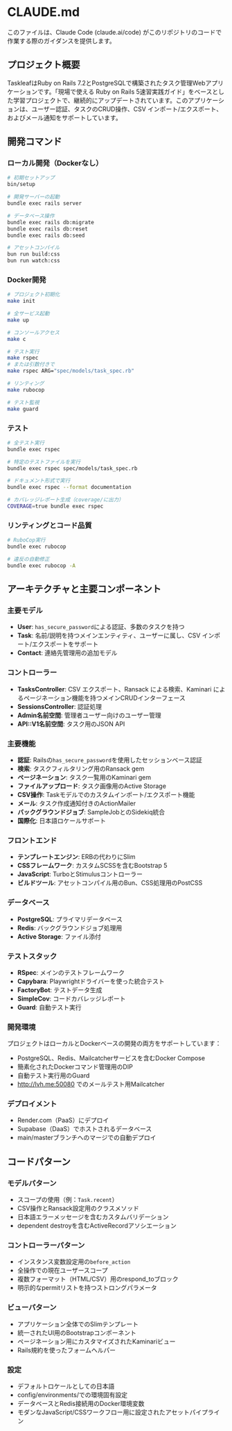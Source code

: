 # CLAUDE.md

このファイルは、Claude Code (claude.ai/code) がこのリポジトリのコードで作業する際のガイダンスを提供します。

## プロジェクト概要

TaskleafはRuby on Rails 7.2とPostgreSQLで構築されたタスク管理Webアプリケーションです。「現場で使える Ruby on Rails 5速習実践ガイド」をベースとした学習プロジェクトで、継続的にアップデートされています。このアプリケーションは、ユーザー認証、タスクのCRUD操作、CSV インポート/エクスポート、およびメール通知をサポートしています。

## 開発コマンド

### ローカル開発（Dockerなし）
```bash
# 初期セットアップ
bin/setup

# 開発サーバーの起動
bundle exec rails server

# データベース操作
bundle exec rails db:migrate
bundle exec rails db:reset
bundle exec rails db:seed

# アセットコンパイル
bun run build:css
bun run watch:css
```

### Docker開発
```bash
# プロジェクト初期化
make init

# 全サービス起動
make up

# コンソールアクセス
make c

# テスト実行
make rspec
# または引数付きで
make rspec ARG="spec/models/task_spec.rb"

# リンティング
make rubocop

# テスト監視
make guard
```

### テスト
```bash
# 全テスト実行
bundle exec rspec

# 特定のテストファイルを実行
bundle exec rspec spec/models/task_spec.rb

# ドキュメント形式で実行
bundle exec rspec --format documentation

# カバレッジレポート生成（coverage/に出力）
COVERAGE=true bundle exec rspec
```

### リンティングとコード品質
```bash
# RuboCop実行
bundle exec rubocop

# 違反の自動修正
bundle exec rubocop -A
```

## アーキテクチャと主要コンポーネント

### 主要モデル
- **User**: `has_secure_password`による認証、多数のタスクを持つ
- **Task**: 名前/説明を持つメインエンティティ、ユーザーに属し、CSV インポート/エクスポートをサポート
- **Contact**: 連絡先管理用の追加モデル

### コントローラー
- **TasksController**: CSV エクスポート、Ransack による検索、Kaminari によるページネーション機能を持つメインCRUDインターフェース
- **SessionsController**: 認証処理
- **Admin名前空間**: 管理者ユーザー向けのユーザー管理
- **API::V1名前空間**: タスク用のJSON API

### 主要機能
- **認証**: Railsの`has_secure_password`を使用したセッションベース認証
- **検索**: タスクフィルタリング用のRansack gem
- **ページネーション**: タスク一覧用のKaminari gem
- **ファイルアップロード**: タスク画像用のActive Storage
- **CSV操作**: Taskモデルでのカスタムインポート/エクスポート機能
- **メール**: タスク作成通知付きのActionMailer
- **バックグラウンドジョブ**: SampleJobとのSidekiq統合
- **国際化**: 日本語ロケールサポート

### フロントエンド
- **テンプレートエンジン**: ERBの代わりにSlim
- **CSSフレームワーク**: カスタムSCSSを含むBootstrap 5
- **JavaScript**: TurboとStimulusコントローラー
- **ビルドツール**: アセットコンパイル用のBun、CSS処理用のPostCSS

### データベース
- **PostgreSQL**: プライマリデータベース
- **Redis**: バックグラウンドジョブ処理用
- **Active Storage**: ファイル添付

### テストスタック
- **RSpec**: メインのテストフレームワーク
- **Capybara**: Playwrightドライバーを使った統合テスト
- **FactoryBot**: テストデータ生成
- **SimpleCov**: コードカバレッジレポート
- **Guard**: 自動テスト実行

### 開発環境
プロジェクトはローカルとDockerベースの開発の両方をサポートしています：
- PostgreSQL、Redis、Mailcatcherサービスを含むDocker Compose
- 簡素化されたDockerコマンド管理用のDIP
- 自動テスト実行用のGuard
- http://lvh.me:50080 でのメールテスト用Mailcatcher

### デプロイメント
- Render.com（PaaS）にデプロイ
- Supabase（DaaS）でホストされるデータベース
- main/masterブランチへのマージでの自動デプロイ

## コードパターン

### モデルパターン
- スコープの使用（例：`Task.recent`）
- CSV操作とRansack設定用のクラスメソッド
- 日本語エラーメッセージを含むカスタムバリデーション
- dependent destroyを含むActiveRecordアソシエーション

### コントローラーパターン
- インスタンス変数設定用の`before_action`
- 全操作での現在ユーザースコープ
- 複数フォーマット（HTML/CSV）用のrespond_toブロック
- 明示的なpermitリストを持つストロングパラメータ

### ビューパターン
- アプリケーション全体でのSlimテンプレート
- 統一されたUI用のBootstrapコンポーネント
- ページネーション用にカスタマイズされたKaminariビュー
- Rails規約を使ったフォームヘルパー

### 設定
- デフォルトロケールとしての日本語
- config/environments/での環境固有設定
- データベースとRedis接続用のDocker環境変数
- モダンなJavaScript/CSSワークフロー用に設定されたアセットパイプライン